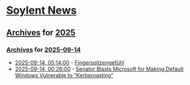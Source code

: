 # [Soylent News](../../../README.md)

## [Archives](../../index.md) for [2025](../index.md)

### [Archives](../../index.md) for [2025-09-14](index.md)

* [2025-09-14, 05:14:00](https://soylentnews.org/article.pl?sid=25/09/13/1330226&from=rss) - [Fingerspitzengefühl](https://soylentnews.org/article.pl?sid=25/09/13/1330226&from=rss)
* [2025-09-14, 00:26:00](https://soylentnews.org/article.pl?sid=25/09/13/135241&from=rss) - [Senator Blasts Microsoft for Making Default Windows Vulnerable to “Kerberoasting”](https://soylentnews.org/article.pl?sid=25/09/13/135241&from=rss)
